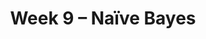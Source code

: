---
title: "Week 9 – Naïve Bayes"
weekNumber: 9
days:
  - date: '2024-05-27'
    events:
      - name: DISC 8
        type: disc
        title: Groupwork 7
  - date: '2024-05-28'
    events:
      - name: LEC 16
        type: lecture
        title: Naïve Bayes
        # url: resources/lectures/lec03/lec03.html
        # filled: resources/lectures/lec03/lec03-filled.html
        # podcast: https://podcast.ucsd.edu/watch/wi24/dsc80_a00/3
  - date: '2024-05-30'
    events:
      - name: LEC 17
        type: lecture
        title: Naïve Bayes, Continued
        # url: resources/lectures/lec03/lec03.html
        # filled: resources/lectures/lec03/lec03-filled.html
        # podcast: https://podcast.ucsd.edu/watch/wi24/dsc80_a00/3
      - name: HW 7
        type: hw
        title: Homework 7
---
